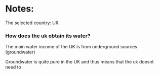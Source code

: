 # Notes:


The selected country:
UK



### How does the uk obtain its water?


The main water income of the UK is from underground sources (groundwater)

Groundwater is quite pure in the UK and thus means that the uk doesnt need to 



